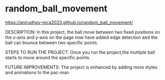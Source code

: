 # random_ball_movement

 https://anirudhpv-mca2023.github.io/random_ball_movement/
 
DESCRIPTION: In this project, the ball move between two fixed positions on the x-axis and y-axis on the page now have added edge detection and the ball can bounce between two specific points.

STEPS TO RUN THE PROJECT: Once you run the project,the multiple ball starts to move around the specific points.

FUTURE IMPROVEMENTS: The project is enhanced by adding more styles and animations to the pac-man
